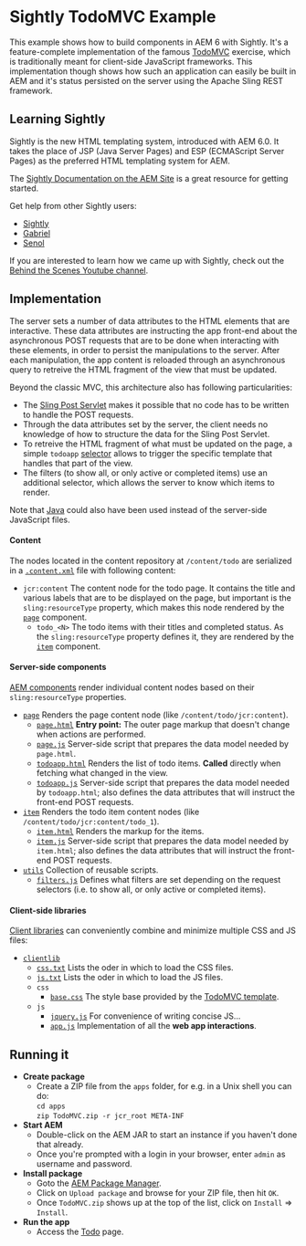 # Sightly TodoMVC Example

This example shows how to build components in AEM 6 with Sightly. It's a feature-complete implementation of the famous [TodoMVC](http://todomvc.com) exercise, which is traditionally meant for client-side JavaScript frameworks. This implementation though shows how such an application can easily be built in AEM and it's status persisted on the server using the Apache Sling REST framework.

## Learning Sightly

Sightly is the new HTML templating system, introduced with AEM 6.0. It takes the place of JSP (Java Server Pages) and ESP (ECMAScript Server Pages) as the preferred HTML templating system for AEM.

The [Sightly Documentation on the AEM Site](http://docs.adobe.com/docs/en/aem/6-0/develop/sightly.html) is a great resource for getting started.

Get help from other Sightly users:

* [Sightly](https://twitter.com/sightlyio)
* [Gabriel](https://twitter.com/gabrielwalt)
* [Senol](https://twitter.com/thelabertasch)

If you are interested to learn how we came up with Sightly, check out the [Behind the Scenes Youtube channel](https://www.youtube.com/playlist?list=PLkBe8kbE_7-xeo5uNJVE4uZXRpOpCA0J8).

## Implementation

The server sets a number of data attributes to the HTML elements that are interactive. These data attributes are instructing the app front-end about the asynchronous POST requests that are to be done when interacting with these elements, in order to persist the manipulations to the server. After each manipulation, the app content is reloaded through an asynchronous query to retreive the HTML fragment of the view that must be updated.

Beyond the classic MVC, this architecture also has following particularities:

* The [Sling Post Servlet](http://sling.apache.org/documentation/bundles/manipulating-content-the-slingpostservlet-servlets-post.html) makes it possible that no code has to be written to handle the POST requests.
* Through the data attributes set by the server, the client needs no knowledge of how to structure the data for the Sling Post Servlet.
* To retreive the HTML fragment of what must be updated on the page, a simple `todoapp` [selector](http://sling.apache.org/documentation/the-sling-engine/url-decomposition.html) allows to trigger the specific template that handles that part of the view.
* The filters (to show all, or only active or completed items) use an additional selector, which allows the server to know which items to render.

Note that [Java](http://docs.adobe.com/docs/en/aem/6-0/develop/sightly/use-api-in-java.html) could also have been used instead of the server-side JavaScript files.

#### Content

The nodes located in the content repository at `/content/todo` are serialized in a [`.content.xml`](app/jcr_root/content/todo/.content.xml) file with following content:

* `jcr:content` The content node for the todo page. It contains the title and various labels that are to be displayed on the page, but important is the `sling:resourceType` property, which makes this node rendered by the [`page`](app/jcr_root/apps/todo/components/page) component.
  * `todo_<N>` The todo items with their titles and completed status. As the `sling:resourceType` property defines it, they are rendered by the [`item`](app/jcr_root/apps/todo/components/item) component.

#### Server-side components

[AEM components](http://dev.day.com/docs/en/cq/current/developing/components.html) render individual content nodes based on their `sling:resourceType` properties.

* [`page`](app/jcr_root/apps/todo/components/page)
  Renders the page content node (like `/content/todo/jcr:content`).
  * [`page.html`](app/jcr_root/apps/todo/components/page/page.html)
    **Entry point:** The outer page markup that doesn't change when actions are performed.
  * [`page.js`](app/jcr_root/apps/todo/components/page/page.js)
    Server-side script that prepares the data model needed by `page.html`.
  * [`todoapp.html`](app/jcr_root/apps/todo/components/page/todoapp.html)
    Renders the list of todo items. **Called** directly when fetching what changed in the view.
  * [`todoapp.js`](app/jcr_root/apps/todo/components/page/todoapp.js)
    Server-side script that prepares the data model needed by `todoapp.html`; also defines the data attributes that will instruct the front-end POST requests.
* [`item`](app/jcr_root/apps/todo/components/item)
  Renders the todo item content nodes (like `/content/todo/jcr:content/todo_1`).
  * [`item.html`](app/jcr_root/apps/todo/components/item/item.html)
    Renders the markup for the items.
  * [`item.js`](app/jcr_root/apps/todo/components/item/item.js)
    Server-side script that prepares the data model needed by `item.html`; also defines the data attributes that will instruct the front-end POST requests.
* [`utils`](app/jcr_root/apps/todo/components/utils)
  Collection of reusable scripts.
  * [`filters.js`](app/jcr_root/apps/todo/components/utils/filters.js)
    Defines what filters are set depending on the request selectors (i.e. to show all, or only active or completed items).

#### Client-side libraries

[Client libraries](http://dev.day.com/docs/en/cq/current/developing/clientlibs.html) can conveniently combine and minimize multiple CSS and JS files:

* [`clientlib`](app/jcr_root/etc/designs/todo/clientlib)
  * [`css.txt`](app/jcr_root/etc/designs/todo/clientlib/css.txt)
    Lists the oder in which to load the CSS files.
  * [`js.txt`](app/jcr_root/etc/designs/todo/clientlib/js.txt)
    Lists the oder in which to load the JS files.
  * `css`
    * [`base.css`](app/jcr_root/etc/designs/todo/clientlib/css/base.css)
      The style base provided by the [TodoMVC template](https://github.com/tastejs/todomvc/tree/gh-pages/template).
  * `js`
    * [`jquery.js`](app/jcr_root/etc/designs/todo/clientlib/js/jquery.js)
      For convenience of writing concise JS...
    * [`app.js`](app/jcr_root/etc/designs/todo/clientlib/js/app.js)
      Implementation of all the **web app interactions**.

## Running it

* **Create package**
  * Create a ZIP file from the `apps` folder, for e.g. in a Unix shell you can do:  
    `cd apps`  
    `zip TodoMVC.zip -r jcr_root META-INF`
* **Start AEM**
  * Double-click on the AEM JAR to start an instance if you haven't done that already.
  * Once you're prompted with a login in your browser, enter `admin` as username and password.
* **Install package**
  * Goto the [AEM Package Manager](http://localhost:4502/crx/packmgr/index.jsp).
  * Click on `Upload package` and browse for your ZIP file, then hit `OK`.
  * Once `TodoMVC.zip` shows up at the top of the list, click on `Install` => `Install`.
* **Run the app**
  * Access the [Todo](http://localhost:4502/content/todo.html) page.
